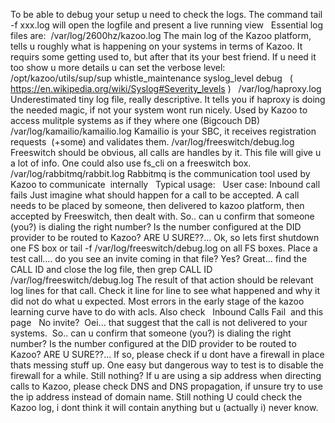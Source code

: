 To be able to debug your setup u need to check the logs. The command tail -f xxx.log will open the logfile and present a live 
running
 view
 
Essential log files are:
 /var/log/2600hz/kazoo.log
The main log of the Kazoo platform, tells u roughly what is happening on your systems in terms of Kazoo. It requirs some getting used to, but after that its your best friend.
If u need it too show u more details u can set the verbose level: 
/opt/kazoo/utils/sup/sup whistle_maintenance syslog_level debug
  (
https://en.wikipedia.org/wiki/Syslog#Severity_levels
)
 
/var/log/haproxy.log
Underestimated tiny log file, really descriptive. It tells you if haproxy is doing the needed magic, if not your system wont run nicely.
Used by Kazoo to access mulitple systems as if they where one (Bigcouch DB) 
 
/var/log/kamailio/kamailio.log
Kamailio is your SBC, it receives registration requests  (+some) and validates them.
/var/log/freeswitch/debug.log
Freeswitch should be obvious, all calls are handles by it. This file will give u a lot of info.
One could also use fs_cli on a freeswitch box. 
 
/var/log/rabbitmq/rabbit.log
Rabbitmq is the communication tool used by Kazoo to communicate  internally
 
Typical usage:
 
User case: 
Inbound call fails
Just imagine what should happen for a call to be accepted.
A call needs to be placed by someone, then delivered to kazoo platform, then accepted by Freeswitch, then dealt with.
So.. can u confirm that someone (you?) is dialing the right number? Is the number configured at the DID provider to be routed to Kazoo?
ARE U SURE??...
Ok, so lets first shutdown one FS box or tail -f /var/log/freeswitch/debug.log on all FS boxes.
Place a test call.... do you see an invite coming in that file? Yes? Great... find the CALL ID and close the log file, then grep CALL ID /var/log/freeswitch/debug.log
The result of that action should be relevant log lines for that call. Check it line for line to see what happened and why it did not do what u expected.
Most errors in the early stage of the kazoo learning curve have to do with acls. Also check  
Inbound Calls Fail
 and 
this page
 
No invite? 
Oei... that suggest that the call is not delivered to your systems. 
So.. can u confirm that someone (you?) is dialing the right number? Is the number configured at the DID provider to be routed to Kazoo?
ARE U SURE??...
If so, please check if u dont have a firewall in place thats messing stuff up. One easy but dangerous way to test is to disable the firewall for a while.
Still nothing?
If u are using a sip address when directing calls to Kazoo, please check DNS and DNS propagation, if unsure try to use the ip address instead of domain name.
Still nothing
U could check the Kazoo log, i dont think it will contain anything but u (actually i) never know.
 
 
 
 
 
 
 
